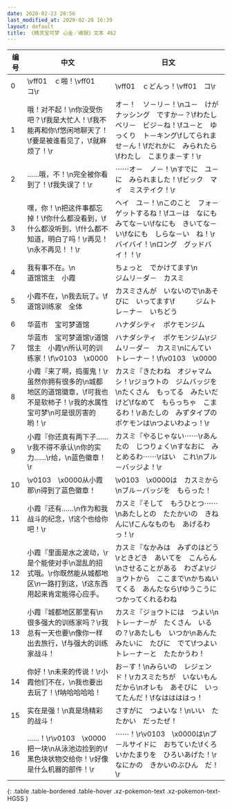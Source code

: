 ```yaml
---
date: 2020-02-23 20:56
last_modified_at: 2020-02-28 16:39
layout: default
title: 《精灵宝可梦 心金／魂银》文本 462
---
```

| 编号 | 中文 | 日文 |
| ---- | ---- | ---- |
| 0 | \vff01　ｃ啪！\vff01　コ\r | \vff01　ｃどんっ！\vff01　コ\r |
| 1 | 哦！对不起！\n你没受伤吧？\f我是大忙人！\f我不能再和你\f悠闲地聊天了！\f要是被谁看见了，\f就麻烦了！\r | オ－！　ソ－リ－！\nユ－　けが　ナッシング　ですか－？\fわたし　ベリ－　ビジ－ね！\fユ－と　ゆっくり　ト－キング\fしてられませ－ん！\fだれかに　みられたら\fわたし　こまりま－す！\r |
| 2 | ……哦，不！\n完全被你看到了！\f我失误了！\r | ⋯⋯オ－　ノ－！\nすでに　ユ－に　みられました！\fビック　マイ　ミステイク！\r |
| 3 | 嘿，你！\n把这件事都忘掉！\f你什么都没看到，\f什么都没听到，\f什么都不知道，明白了吗！\r再见！\n永不再见！！\r | ヘイ　ユ－！\nこのこと　フォ－ゲットするね！\fユ－は　なにも　みてな－い\fなにも　きいてな－い\fなにも　しらな－い　ね！\rバイバイ！\nロング　グッドバイ！！\r |
| 4 | 我有事不在。\n　　　　道馆馆主　小霞 | ちょっと　でかけてます\n　　　　ジムリ－ダ－　カスミ |
| 5 | 小霞不在，\n我去玩了。\f　　　　道馆训练家　全体 | カスミさんが　いないので\nあそびに　いってます\f　　　ジムトレ－ナ－　いちどう |
| 6 | 华蓝市　宝可梦道馆 | ハナダシティ　ポケモンジム |
| 7 | 华蓝市　宝可梦道馆\r道馆馆主　小霞\n所认可的训练家！\f\v0103　\x0000 | ハナダシティ　ポケモンジム\rジムリ－ダ－　カスミ\nにんてい　トレ－ナ－！\f\v0103　\x0000 |
| 8 | 小霞『来了啊，捣蛋鬼！\r虽然你拥有很多的\n城都地区的道馆徽章，\f可我也不是软柿子！\r我的水属性宝可梦\n可是很厉害的哟！\r | カスミ『きたわね　オジャマムシ！\rジョウトの　ジムバッジを\nたくさん　もってる　みたいだけど\fなめて　もらっちゃ　こまるわ！\rあたしの　みずタイプの　ポケモンは\nつよいわよっ！\r |
| 9 | 小霞『你还真有两下子……\r我不得不承认\n你的实力……\r给，\n蓝色徽章！\r | カスミ『やるじゃない⋯⋯\rあんたの　じつりょく\nすなおに　みとめるわ⋯⋯\rはい　これ\nブル－バッジよ！\r |
| 10 | \v0103　\x0000从小霞那\n得到了蓝色徽章！ | \v0103　\x0000は　カスミから\nブル－バッジを　もらった！ |
| 11 | 小霞『还有……\n作为和我战斗的纪念，\f这个也给你吧！\r | カスミ『そして　もうひとつ⋯⋯\nあたしとの　たたかいの　きねんに\fこんなものも　あげるわっ！\r |
| 12 | 小霞『里面是水之波动，\r是个能使对手\n混乱的招式哦。\r你既然能从城都地区\n一路打到这，\f这东西用起来肯定能得心应手。 | カスミ『なかみは　みずのはどう\rときどき　あいてを　こんらん\nさせることがある　わざよ\rジョウトから　ここまで\nかちぬいてくる　あんたなら\fゆうこうに　つかってくれるわね |
| 13 | 小霞『城都地区那里有\n很多强大的训练家吗？\r我总有一天也要\n像你一样出去旅行，\f与强大的训练家战斗！ | カスミ『ジョウトには　つよい\nトレ－ナ－が　たくさん　いるの？\rあたしも　いつか\nあんた　みたいに　たびに　でて\fつよい　トレ－ナ－と　たたかうわ！ |
| 14 | 你好！\n未来的传说！\r小霞他们不在，\n我也要出去玩了！\f呐哈哈哈哈！ | お－す！\nみらいの　レジェンド！\rカスミたちが　いないもんだから\nオレも　あそびに　いってたんだ！\fなははははっ！ |
| 15 | 实在是强！\n真是场精彩的战斗！ | さすがに　つよいな！\nいい　たたかい　だったぜ！ |
| 16 | ……！\r\v0103　\x0000把一块\n从泳池边捡到的\f黑色块状物交给你！\r好像是什么机器的部件！\r | ⋯⋯！\r\v0103　\x0000は\nプ－ルサイドに　おちていた\fくろいかたまりを　ひろいあげた！\rなにかの　きかいのぶひん　だ！\r |
{: .table .table-bordered .table-hover .xz-pokemon-text .xz-pokemon-text-HGSS }